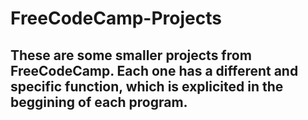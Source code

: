 # FreeCodeCamp-Projects
## These are some smaller projects from FreeCodeCamp. Each one has a different and specific function, which is explicited in the beggining of each program.  
